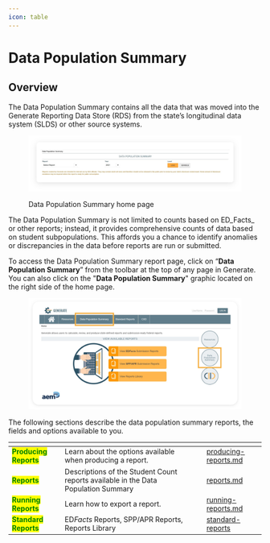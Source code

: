 ```yaml
---
icon: table
---
```


# Data Population Summary

## Overview

The Data Population Summary contains all the data that was moved into the Generate Reporting Data Store (RDS) from the state’s longitudinal data system (SLDS) or other source systems.

<figure><img src="../../.gitbook/assets/image (147).png" alt=""><figcaption><p>Data Population Summary home page</p></figcaption></figure>

The Data Population Summary is not limited to counts based on ED_Facts_ or other reports; instead, it provides comprehensive counts of data based on student subpopulations. This affords you a chance to identify anomalies or discrepancies in the data before reports are run or submitted.

To access the Data Population Summary report page, click on “**Data Population Summary**” from the toolbar at the top of any page in Generate. You can also click on the "**Data Population Summary**" graphic located on the right side of the home page.

<figure><img src="../../.gitbook/assets/image (159).png" alt=""><figcaption></figcaption></figure>

The following sections describe the data population summary reports, the fields and options available to you.

<table data-view="cards"><thead><tr><th></th><th></th><th></th><th data-hidden data-card-target data-type="content-ref"></th></tr></thead><tbody><tr><td><mark style="color:green;"><strong>Producing Reports</strong></mark></td><td>Learn about the options available when producing a report.</td><td></td><td><a href="producing-reports.md">producing-reports.md</a></td></tr><tr><td><mark style="color:green;"><strong>Reports</strong></mark></td><td>Descriptions of the Student Count reports available in the Data Population Summary</td><td></td><td><a href="reports.md">reports.md</a></td></tr><tr><td><mark style="color:green;"><strong>Running Reports</strong></mark></td><td>Learn how to export a report.</td><td></td><td><a href="running-reports.md">running-reports.md</a></td></tr><tr><td><mark style="color:green;"><strong>Standard Reports</strong></mark></td><td>ED<em>Facts</em> Reports, SPP/APR Reports, Reports Library</td><td></td><td><a href="../standard-reports/">standard-reports</a></td></tr></tbody></table>
